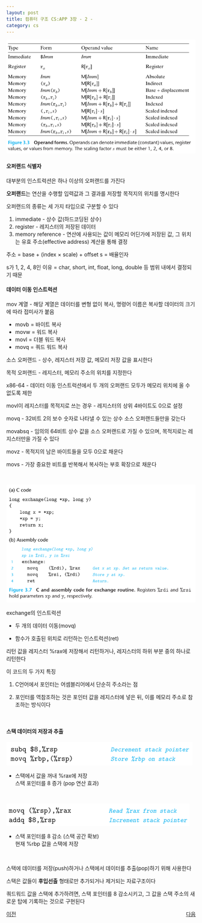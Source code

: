 ```yaml
---
layout: post
title: 컴퓨터 구조 CS:APP 3장 - 2 -
category: cs
---
```


![오퍼랜드의 형식](/assets/images/cs/cs-app/cs-app-03-02-01.png)

#### 오퍼랜드 식별자

대부분의 인스트럭션은 하나 이상의 오퍼랜드를 가진다

**오퍼랜드**는 연산을 수행할 입력값과 그 결과를 저장할 목적지의 위치를 명시한다

오퍼랜드의 종류는 세 가지 타입으로 구분할 수 있다

1. immediate - 상수 값(하드코딩된 상수)
2. register - 레지스터의 저장된 데이터
3. memory reference - 연산에 사용되는 값이 메모리 어딘가에 저장된 값, 그 위치는 유효 주소(effective address) 계산을 통해 결정

주소 = base + (index × scale) + offset
s = 배율인자

s가 1, 2, 4, 8인 이유 = char, short, int, float, long, double 등 범위 내에서 결정되기 때문

#### 데이터 이동 인스트럭션

mov 계열 - 해당 계열은 데이터를 변형 없이 복사, 명령어 이름은 복사할 데이터의 크기에 따라 접미사가 붙음
- movb = 바이트 복사
- movw = 워드 복사
- movl = 더블 워드 복사
- movq = 쿼드 워드 복사

소스 오퍼랜드 - 상수, 레지스터 저장 값, 메모리 저장 값을 표시한다

목적 오퍼랜드 - 레지스터, 메모리 주소의 위치를 지정한다

x86-64 - 데이터 이동 인스트럭션에서 두 개의 오퍼랜드 모두가 메모리 위치에 올 수 없도록 제한

movl이 레지스터를 목적지로 쓰는 경우 - 레지스터의 상위 4바이트도 0으로 설정

movq - 32비트 2의 보수 숫자로 나타낼 수 있는 상수 소스 오퍼랜드들만을 갖는다

movabsq - 임의의 64비트 상수 값을 소스 오퍼랜드로 가질 수 있으며, 목적지로는 레지스터만을 가질 수 있다

movz - 목적지의 남은 바이트들을 모두 0으로 채운다

movs - 가장 중요한 비트를 반복해서 복사하는 부호 확장으로 채운다

&nbsp;

![c와 어셈블리 코드](/assets/images/cs/cs-app/cs-app-03-02-02.png)

exchange의 인스트럭션
- 두 개의 데이터 이동(movq)

- 함수가 호출된 위치로 리턴하는 인스트럭션(ret)

리턴 값을 레지스터 %rax에 저장해서 리턴하거나, 레지스터의 하위 부분 중의 하나로 리턴한다

이 코드의 두 가지 특징

1. C언어에서 포인터는 어셈블리어에서 단순히 주소라는 점

2. 포인터를 역참조하는 것은 포인터 값을 레지스터에 넣은 뒤, 이를 메모리 주소로 참조하는 방식이다

&nbsp;

#### 스택 데이터의 저장과 추출

![스택에 push 연산](/assets/images/cs/cs-app/cs-app-03-02-03.png)
- 스택에서 값을 꺼내 %rax에 저장  
스택 포인터를 8 증가 (pop 연산 효과)  

&nbsp;

![스택에 pop 연산](/assets/images/cs/cs-app/cs-app-03-02-04.png)
- 스택 포인터를 8 감소 (스택 공간 확보)  
현재 %rbp 값을 스택에 저장  

&nbsp;

스택에 데이터를 저장(push)하거나 스택에서 데이터를 추출(pop)하기 위해 사용한다

스택은 값들이 **후입선출** 형태로만 추가되거나 제거되는 자료구조이다

쿼드워드 값을 스택에 추가하려면, 스택 포인터를 8 감소시키고, 그 값을 스택 주소의 새로운 탑에 기록하는 것으로 구현된다



<p style="display: flex; justify-content: space-between;">
<a href="cs-03-01.html">이전</a>
<a href="cs-03-03.html">다음</a>
</p>